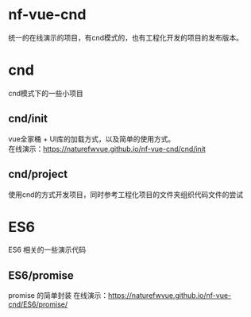 # nf-vue-cnd
统一的在线演示的项目，有cnd模式的，也有工程化开发的项目的发布版本。  

# cnd
cnd模式下的一些小项目  

## cnd/init
vue全家桶 + UI库的加载方式，以及简单的使用方式。  
在线演示：https://naturefwvue.github.io/nf-vue-cnd/cnd/init  

## cnd/project
使用cnd的方式开发项目，同时参考工程化项目的文件夹组织代码文件的尝试

# ES6
ES6 相关的一些演示代码

## ES6/promise
promise 的简单封装
在线演示：https://naturefwvue.github.io/nf-vue-cnd/ES6/promise/  
